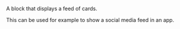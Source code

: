 A block that displays a feed of cards.

This can be used for example to show a social media feed in an app.
